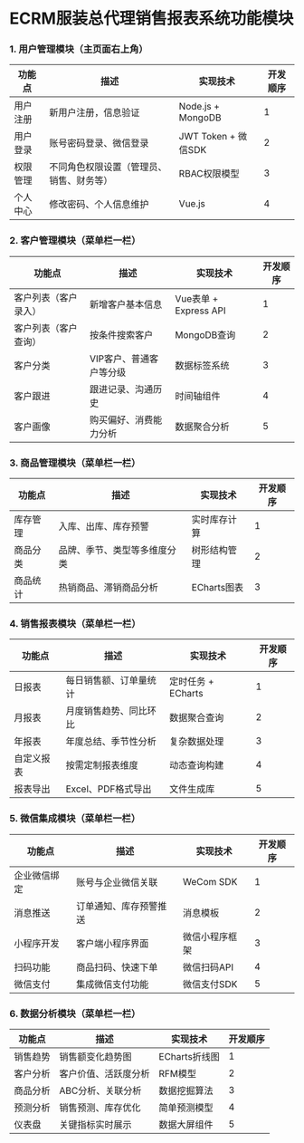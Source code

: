 # ECRM服装总代理销售报表系统功能模块

### 1. 用户管理模块（主页面右上角）
| 功能点 | 描述 | 实现技术 | 开发顺序 |
|--------|------|----------|----------|
| 用户注册 | 新用户注册，信息验证 | Node.js + MongoDB | 1 |
| 用户登录 | 账号密码登录、微信登录 | JWT Token + 微信SDK | 2 |
| 权限管理 | 不同角色权限设置（管理员、销售、财务等） | RBAC权限模型 | 3 |
| 个人中心 | 修改密码、个人信息维护 | Vue.js | 4 |

### 2. 客户管理模块（菜单栏一栏）
| 功能点 | 描述 | 实现技术 | 开发顺序 |
|--------|------|----------|----------|
| 客户列表（客户录入） | 新增客户基本信息 | Vue表单 + Express API | 1 |
| 客户列表（客户查询） | 按条件搜索客户 | MongoDB查询 | 2 |
| 客户分类 | VIP客户、普通客户等分级 | 数据标签系统 | 3 |
| 客户跟进 | 跟进记录、沟通历史 | 时间轴组件 | 4 |
| 客户画像 | 购买偏好、消费能力分析 | 数据聚合分析 | 5 |

### 3. 商品管理模块（菜单栏一栏）
| 功能点 | 描述 | 实现技术 | 开发顺序 |
|--------|------|----------|----------|
| 库存管理 | 入库、出库、库存预警 | 实时库存计算 | 1 |
| 商品分类 | 品牌、季节、类型等多维度分类 | 树形结构管理 | 2 |
| 商品统计 | 热销商品、滞销商品分析 | ECharts图表 | 3 |

### 4. 销售报表模块（菜单栏一栏）
| 功能点 | 描述 | 实现技术 | 开发顺序 |
|--------|------|----------|----------|
| 日报表 | 每日销售额、订单量统计 | 定时任务 + ECharts | 1 |
| 月报表 | 月度销售趋势、同比环比 | 数据聚合查询 | 2 |
| 年报表 | 年度总结、季节性分析 | 复杂数据处理 | 3 |
| 自定义报表 | 按需定制报表维度 | 动态查询构建 | 4 |
| 报表导出 | Excel、PDF格式导出 | 文件生成库 | 5 |

### 5. 微信集成模块（菜单栏一栏）
| 功能点 | 描述 | 实现技术 | 开发顺序 |
|--------|------|----------|----------|
| 企业微信绑定 | 账号与企业微信关联 | WeCom SDK | 1 |
| 消息推送 | 订单通知、库存预警推送 | 消息模板 | 2 |
| 小程序开发 | 客户端小程序界面 | 微信小程序框架 | 3 |
| 扫码功能 | 商品扫码、快速下单 | 微信扫码API | 4 |
| 微信支付 | 集成微信支付功能 | 微信支付SDK | 5 |

### 6. 数据分析模块（菜单栏一栏）
| 功能点 | 描述 | 实现技术 | 开发顺序 |
|--------|------|----------|----------|
| 销售趋势 | 销售额变化趋势图 | ECharts折线图 | 1 |
| 客户分析 | 客户价值、活跃度分析 | RFM模型 | 2 |
| 商品分析 | ABC分析、关联分析 | 数据挖掘算法 | 3 |
| 预测分析 | 销售预测、库存优化 | 简单预测模型 | 4 |
| 仪表盘 | 关键指标实时展示 | 数据大屏组件 | 5 |
